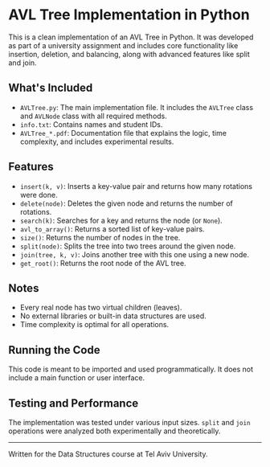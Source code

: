 # AVL Tree Implementation in Python

This is a clean implementation of an AVL Tree in Python. It was developed as part of a university assignment and includes core functionality like insertion, deletion, and balancing, along with advanced features like split and join.

## What's Included

- `AVLTree.py`: The main implementation file. It includes the `AVLTree` class and `AVLNode` class with all required methods.
- `info.txt`: Contains names and student IDs.
- `AVLTree_*.pdf`: Documentation file that explains the logic, time complexity, and includes experimental results.

## Features

- `insert(k, v)`: Inserts a key-value pair and returns how many rotations were done.
- `delete(node)`: Deletes the given node and returns the number of rotations.
- `search(k)`: Searches for a key and returns the node (or `None`).
- `avl_to_array()`: Returns a sorted list of key-value pairs.
- `size()`: Returns the number of nodes in the tree.
- `split(node)`: Splits the tree into two trees around the given node.
- `join(tree, k, v)`: Joins another tree with this one using a new node.
- `get_root()`: Returns the root node of the AVL tree.

## Notes

- Every real node has two virtual children (leaves).
- No external libraries or built-in data structures are used.
- Time complexity is optimal for all operations.

## Running the Code
This code is meant to be imported and used programmatically. It does not include a main function or user interface.

## Testing and Performance
The implementation was tested under various input sizes. `split` and `join` operations were analyzed both experimentally and theoretically.

---

Written for the Data Structures course at Tel Aviv University.

